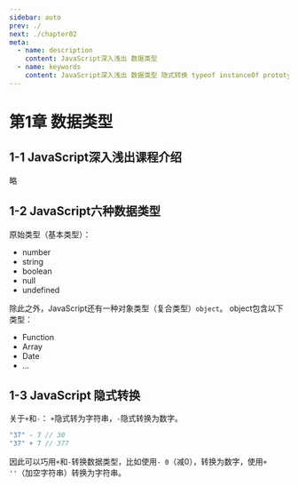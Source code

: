 ```yaml
---
sidebar: auto
prev: ./
next: ./chapter02
meta:
  - name: description
    content: JavaScript深入浅出 数据类型
  - name: keywords
    content: JavaScript深入浅出 数据类型 隐式转换 typeof instanceOf prototype
---
```


# 第1章 数据类型

## 1-1 JavaScript深入浅出课程介绍
略

## 1-2 JavaScript六种数据类型
原始类型（基本类型）：

- number
- string
- boolean
- null
- undefined

除此之外，JavaScript还有一种对象类型（复合类型）`object`。
object包含以下类型：

- Function
- Array
- Date
- ...

## 1-3 JavaScript 隐式转换
关于`+`和`-`：
`+`隐式转为字符串，`-`隐式转换为数字。

``` js
"37" - 7 // 30
"37" + 7 // 377
```

因此可以巧用`+`和`-`转换数据类型，比如使用`- 0`（减0），转换为数字，使用`+ ''`（加空字符串）转换为字符串。
